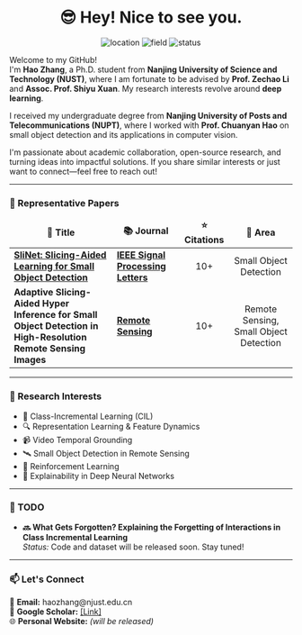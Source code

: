 <h1 align="center">😎 Hey! Nice to see you.</h1>

<p align="center">
  <img src="https://img.shields.io/badge/Location-Nanjing,%20China-blue" alt="location">
  <img src="https://img.shields.io/badge/Field-Deep%20Learning-red" alt="field">
  <img src="https://img.shields.io/badge/Status-Ph.D.%20Student-success" alt="status">
</p>

<p>
Welcome to my GitHub! </br>
I'm <b>Hao Zhang</b>, a Ph.D. student from <b>Nanjing University of Science and Technology (NUST)</b>, where I am fortunate to be advised by <b>Prof. Zechao Li</b> and <b>Assoc. Prof. Shiyu Xuan</b>. My research interests revolve around <b>deep learning</b>.

I received my undergraduate degree from <b>Nanjing University of Posts and Telecommunications (NUPT)</b>, where I worked with <b>Prof. Chuanyan Hao</b> on small object detection and its applications in computer vision.

I'm passionate about academic collaboration, open-source research, and turning ideas into impactful solutions. If you share similar interests or just want to connect—feel free to reach out!
</p>

---

<h3>📄 Representative Papers</h3>

<table>
  <thead align="center">
    <tr>
      <td><b>🎁 Title</b></td>
      <td><b>📚 Journal</b></td>
      <td><b>⭐ Citations</b></td>
      <td><b>🎯 Area</b></td>
    </tr>
  </thead>
  <tbody>
    <tr>
      <td>
        <a href="https://github.com/Gemini-wt/SliNet">
          <b>SliNet: Slicing-Aided Learning for Small Object Detection</b>
        </a>
      </td>
      <td>
        <a href="https://doi.org/10.1109/lsp.2024.3373261"><b>IEEE Signal Processing Letters</b></a>
      </td>
      <td align="center">10+</td>
      <td align="center">Small Object Detection</td>
    </tr>
    <tr>
      <td>
          <b>Adaptive Slicing-Aided Hyper Inference for Small Object Detection in High-Resolution Remote Sensing Images</b>
      </td>
      <td>
        <a href="https://www.mdpi.com/journal/remotesensing"><b>Remote Sensing</b></a>
      </td>
      <td align="center">10+</td>
      <td align="center">Remote Sensing, Small Object Detection</td>
    </tr>
  </tbody>
</table>

---

<h3>🧠 Research Interests</h3>

<ul>
  <li>🧩 Class-Incremental Learning (CIL)</li>
  <li>🔍 Representation Learning & Feature Dynamics</li>
  <li>📹 Video Temporal Grounding</li>
  <li>🛰️ Small Object Detection in Remote Sensing</li>
  <li>🤖 Reinforcement Learning</li>
  <li>🧠 Explainability in Deep Neural Networks</li>
</ul>

---

<h3>📝 TODO</h3>

<ul>
  <li>
    <b>🔜 What Gets Forgotten? Explaining the Forgetting of Interactions in Class Incremental Learning</b><br>
    <i>Status:</i> Code and dataset will be released soon. Stay tuned!
  </li>
</ul>

---

<h3>📫 Let's Connect</h3>

<p>
  💼 <b>Email:</b> haozhang@njust.edu.cn <br>
  🔗 <b>Google Scholar:</b> <a href="https://scholar.google.com/citations?hl=zh-CN&user=O85nhYsAAAAJ&view_op=list_works&gmla=AH8HC4xoIkeXA0GmToFXzCflcNlTjU_Uuj3UGN0jnPnGJSTLjXlwtlXAEJy9hOrT_-Y3OEQUDKJOLKT-mRjzW6yyjYKUyQqdaAii5uihg8w">[Link]</a> <br>
  🌐 <b>Personal Website:</b> <i>(will be released)</i>
</p>


